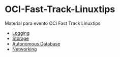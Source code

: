 # OCI-Fast-Track-Linuxtips
Material para evento OCI Fast Track Linuxtips

- [Logging](/Logging)
- [Storage](/Storage)
- [Autonomous Database](https://github.com/CeInnovationTeam/OCI-FastTrack-Associate-LinuxTips/blob/main/Autonomous%20Database/Lab7%20-%20Autonomous%20Database.pdf)
- [Networking](/Networking)
